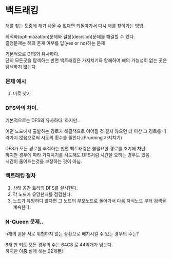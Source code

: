 # 백트래킹
해를 찾는 도중에 해가 나올 수 없다면 되돌아가서 다시 해를 찾아가는 방법.

최적화(optimiazation)문제와 결정(decision)문제를 해결할 수 있다.<br>
결정문제는 해의 존재 여부를 답(yes or no)하는 문제

기본적으로 DFS와 유사하다.<br>
단지 모든곳을 탐색하는 반면 백트래킹은 가지치기와 함께하여 해의 가능성이 없는 곳은 탐색하지 않는다.

### 문제 예시
1. 미로 찾기

### DFS와의 차이.
기본적으로는 DFS와 유사하다. 하지만..

어떤 노드에서 출발하는 경로가 해결책으로 이어질 것 같지 않으면 더 이상 그 경로를 따라가지 않음으로써 시도의 횟수를 줄인다.(Prunning 가지치기)

DFS가 모든 경로를 추적하는 반면 백트래킹은 불필요한 경로를 조기에 차단.<br>
하지만 경우에 따라 가지치기를 시도해도 DFS처럼 시간을 요하는 경우도 있음.<br>
시간이 줄어드는것을 보장하는 것이 아님.

### 백트래킹 절차
1. 상태 공간 트리의 DFS를 실시한다.
2. 각 노드가 유망한지를 점검한다.
3. 노드가 유망하디 않다면 그 노드의 부모노드로 돌아가서 다음 자식노드 부터 검색을 계속한다.

### N-Queen 문제..
n개의 퀸을 서로 위협하지 않는 상황으로 배치시킬 수 있는 경우의 수는?

8개 만 되도 모든 경우의 수는 64C8 로 44억개가 넘는다.<br>
하지만 이중 실제 해는 92개뿐!